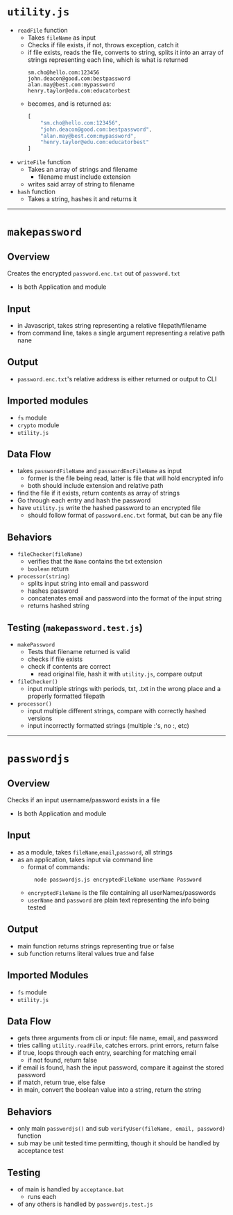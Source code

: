 # `utility.js`
- `readFile` function
  - Takes `fileName` as input
  - Checks if file exists, if not, throws exception, catch it
  - if file exists, reads the file, converts to string, splits it
    into an array of strings representing each line, which is what is returned
      ```
      sm.cho@hello.com:123456
      john.deacon@good.com:bestpassword
      alan.may@best.com:mypassword
      henry.taylor@edu.com:educatorbest
      ```
  - becomes, and is returned as:
      ```js
      [
          "sm.cho@hello.com:123456",
          "john.deacon@good.com:bestpassword",
          "alan.may@best.com:mypassword",
          "henry.taylor@edu.com:educatorbest"        
      ]
      ```
- `writeFile` function
  - Takes an array of strings and filename
    - filename must include extension
  - writes said array of string to filename
- `hash` function
  - Takes a string, hashes it and returns it
---
# `makepassword`
## Overview
Creates the encrypted `password.enc.txt` out of `password.txt`
- Is both Application and module
## Input
- in Javascript, takes string representing a relative filepath/filename
- from command line, takes a single argument representing a relative path nane
## Output
- `password.enc.txt`'s relative address is either returned or output to CLI
## Imported modules
- `fs` module
- `crypto` module
- `utility.js`
## Data Flow
- takes `passwordFileName` and `passwordEncFileName` as input
  - former is the file being read, latter is file that will hold encrypted info
  - both should include extension and relative path
- find the file if it exists, return contents as array of strings
- Go through each entry and hash the password
- have `utility.js` write the hashed password to an encrypted file
  - should follow format of `password.enc.txt` format, but can be any file 
## Behaviors
- `fileChecker(fileName)`
  - verifies that the `Name` contains the txt extension
  - `boolean` return
- `processor(string)`
  - splits input string into email and password
  - hashes password
  - concatenates email and password into the format of the input string
  - returns hashed string
## Testing (`makepassword.test.js`)
- `makePassword`
  - Tests that filename returned is valid
  - checks if file exists
  - check if contents are correct
    - read original file, hash it with `utility.js`, compare output
- `fileChecker()`
  - input multiple strings with periods, txt, .txt in the wrong place 
  and a properly formatted filepath
- `processor()`
  - input multiple different strings, compare with correctly hashed versions
  - input incorrectly formatted strings (multiple :'s, no :, etc)
---
# `passwordjs`
## Overview
Checks if an input username/password exists in a file
- Is both Application and module
## Input
- as a module, takes `fileName`,`email`,`password`, all strings
- as an application, takes input via command line
  - format of commands:
    ```shell
      node passwordjs.js encryptedFileName userName Password
    ```
  - `encryptedFileName` is the file containing all userNames/passwords
  - `userName` and `password` are plain text representing the info being tested
## Output
- main function returns strings representing true or false
- sub function returns literal values true and false
## Imported Modules
- `fs` module
- `utility.js`
## Data Flow
- gets three arguments from cli or input: file name, email, and password
- tries calling `utility.readFile`, catches errors. print errors, return false
- if true, loops through each entry, searching for matching email
  - if not found, return false
- if email is found, hash the input password, compare it against the stored password
- if match, return true, else false
- in main, convert the boolean value into a string, return the string
## Behaviors
- only main `passwordjs()` and sub `verifyUser(fileName, email, password)` function
- sub may be unit tested time permitting, though it should be handled by acceptance test
## Testing
- of main is handled by `acceptance.bat`
  - runs each 
- of any others is handled by `passwordjs.test.js`